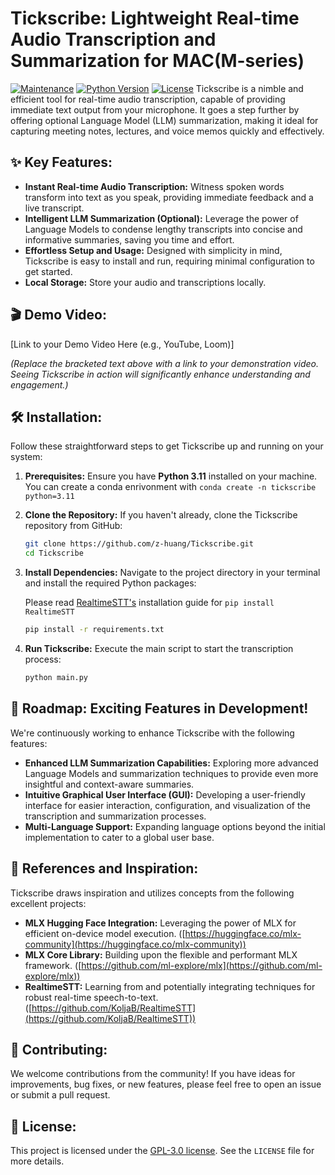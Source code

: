 # Tickscribe: Lightweight Real-time Audio Transcription and Summarization for MAC(M-series)

[![Maintenance](https://img.shields.io/badge/Maintained%3F-yes-green.svg)](https://github.com/z-huang/Tickscribe/commits/main)
[![Python Version](https://img.shields.io/badge/Python-3.11-blue.svg)](https://www.python.org/downloads/)
[![License](https://img.shields.io/badge/License-GPL-yellow.svg)](https://www.gnu.org/licenses/gpl-3.0)
Tickscribe is a nimble and efficient tool for real-time audio transcription, capable of providing immediate text output from your microphone. It goes a step further by offering optional Language Model (LLM) summarization, making it ideal for capturing meeting notes, lectures, and voice memos quickly and effectively.

## ✨ Key Features:

- **Instant Real-time Audio Transcription:** Witness spoken words transform into text as you speak, providing immediate feedback and a live transcript.
- **Intelligent LLM Summarization (Optional):** Leverage the power of Language Models to condense lengthy transcripts into concise and informative summaries, saving you time and effort.
- **Effortless Setup and Usage:** Designed with simplicity in mind, Tickscribe is easy to install and run, requiring minimal configuration to get started.
- **Local Storage:** Store your audio and transcriptions locally.

## 🎬 Demo Video:

[Link to your Demo Video Here (e.g., YouTube, Loom)]

_(Replace the bracketed text above with a link to your demonstration video. Seeing Tickscribe in action will significantly enhance understanding and engagement.)_

## 🛠️ Installation:

Follow these straightforward steps to get Tickscribe up and running on your system:

1.  **Prerequisites:** Ensure you have **Python 3.11** installed on your machine. You can create a conda enrivonment with `conda create -n tickscribe python=3.11`

2.  **Clone the Repository:** If you haven't already, clone the Tickscribe repository from GitHub:

    ```bash
    git clone https://github.com/z-huang/Tickscribe.git
    cd Tickscribe
    ```

3.  **Install Dependencies:** Navigate to the project directory in your terminal and install the required Python packages:

    Please read [RealtimeSTT's](https://github.com/KoljaB/RealtimeSTT?tab=readme-ov-file#installation) installation guide for `pip install RealtimeSTT`

    ```bash
    pip install -r requirements.txt
    ```

4.  **Run Tickscribe:** Execute the main script to start the transcription process:
    ```bash
    python main.py
    ```

## 🚀 Roadmap: Exciting Features in Development!

We're continuously working to enhance Tickscribe with the following features:

- **Enhanced LLM Summarization Capabilities:** Exploring more advanced Language Models and summarization techniques to provide even more insightful and context-aware summaries.
- **Intuitive Graphical User Interface (GUI):** Developing a user-friendly interface for easier interaction, configuration, and visualization of the transcription and summarization processes.
- **Multi-Language Support:** Expanding language options beyond the initial implementation to cater to a global user base.

## 🔗 References and Inspiration:

Tickscribe draws inspiration and utilizes concepts from the following excellent projects:

- **MLX Hugging Face Integration:** Leveraging the power of MLX for efficient on-device model execution. ([https://huggingface.co/mlx-community](https://huggingface.co/mlx-community))
- **MLX Core Library:** Building upon the flexible and performant MLX framework. ([https://github.com/ml-explore/mlx](https://github.com/ml-explore/mlx))
- **RealtimeSTT:** Learning from and potentially integrating techniques for robust real-time speech-to-text. ([https://github.com/KoljaB/RealtimeSTT](https://github.com/KoljaB/RealtimeSTT))

## 🙏 Contributing:

We welcome contributions from the community! If you have ideas for improvements, bug fixes, or new features, please feel free to open an issue or submit a pull request.

## 📜 License:

This project is licensed under the [GPL-3.0 license](https://www.gnu.org/licenses/gpl-3.0.html). See the `LICENSE` file for more details.
